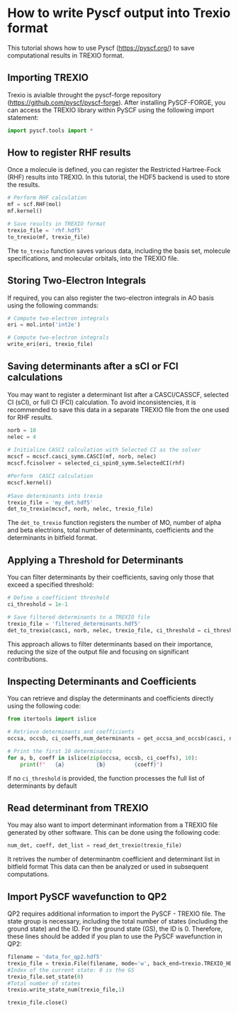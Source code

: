 # How to write Pyscf output into Trexio format

This tutorial shows how to use Pyscf (https://pyscf.org/) to save computational results in TREXIO format. 

## Importing TREXIO

Trexio is avialble throught the pyscf-forge repository (https://github.com/pyscf/pyscf-forge). After installing PySCF-FORGE, you can access the TREXIO library within PySCF using the following import statement:

```python
import pyscf.tools import *
```

## How to register RHF results

Once a molecule is defined, you can register the Restricted Hartree-Fock (RHF) results into TREXIO. In this tutorial, the HDF5 backend is used to store the results.

```python
# Perform RHF calculation
mf = scf.RHF(mol)
mf.kernel()

# Save results in TREXIO format
trexio_file = 'rhf.hdf5'
to_trexio(mf, trexio_file)
```
The ```to_trexio``` function saves various data, including the basis set, molecule specifications, and molecular orbitals, into the TREXIO file.

## Storing Two-Electron Integrals
 
If required, you can also register the two-electron integrals in AO basis using the following commands:

```python
# Compute two-electron integrals
eri = mol.into('int2e')

# Compute two-electron integrals
write_eri(eri, trexio_file)
```

## Saving determinants after a sCI or FCI calculations

You may want to register a determinant list after a CASCI/CASSCF, selected CI (sCI), or full CI (FCI) calculation. To avoid inconsistencies, it is recommended to save this data in a separate TREXIO file from the one used for RHF results.


```python
norb = 10
nelec = 4
                          
# Initialize CASCI calculation with Selected CI as the solver
mcscf = mcscf.casci_symm.CASCI(mf, norb, nelec)
mcscf.fcisolver = selected_ci_spin0_symm.SelectedCI(rhf)

#Perform  CASCI calculation
mcscf.kernel()
 
#Save determinants into trexio
trexio_file = 'my_det.hdf5'
det_to_trexio(mcscf, norb, nelec, trexio_file)
```

The ```det_to_trexio``` function registers the number of MO, number of alpha and beta electrions, total number of determinants, coefficients and the determinants in bitfield format.

## Applying a Threshold for Determinants
You can filter determinants by their coefficients, saving only those that exceed a specified threshold:

```python
# Define a coefficient threshold
ci_threshold = 1e-1

# Save filtered determinants to a TREXIO file
trexio_file = 'filtered_determinants.hdf5'
det_to_trexio(casci, norb, nelec, trexio_file, ci_threshold = ci_threshold )
```

This approach allows to filter determinants based on their importance, reducing the size of the output file and focusing on significant contributions.

## Inspecting Determinants and Coefficients
You can retrieve and display the determinants and coefficients directly using the following code:

```python
from itertools import islice

# Retrieve determinants and coefficients
occsa, occsb, ci_coeffs,num_determinants = get_occsa_and_occsb(casci, norb, nelec, ci_threshold = ci_threshold)

# Print the first 10 determinants
for a, b, coeff in islice(zip(occsa, occsb, ci_coeffs), 10):
    print(f"   {a}          {b}         {coeff}")
```
If no ```ci_threshold``` is provided, the function processes the full list of determinants by default

## Read determinant from TREXIO
You may also want to import determinant information from a TREXIO file generated by other software. This can be done using the following code:

```python
num_det, coeff, det_list = read_det_trexio(trexio_file)
```
It retrives the number of determinantm coefficient and determinant list in bitfield format
This data can then be analyzed or used in subsequent computations.

## Import PySCF wavefunction to QP2
QP2 requires additional information to import the PySCF - TREXIO file. The state group is necessary, including the total number of states (including the ground state) and the ID. For the ground state (GS), the ID is 0. Therefore, these lines should be added if you plan to use the PySCF wavefunction in QP2:

```python
filename = 'data_for_qp2.hdf5'
trexio_file = trexio.File(filename, mode='w', back_end=trexio.TREXIO_HDF5)
#Index of the current state: 0 is the GS
trexio_file.set_state(0)
#Total number of states
trexio.write_state_num(trexio_file,1) 

trexio_file.close()
```

